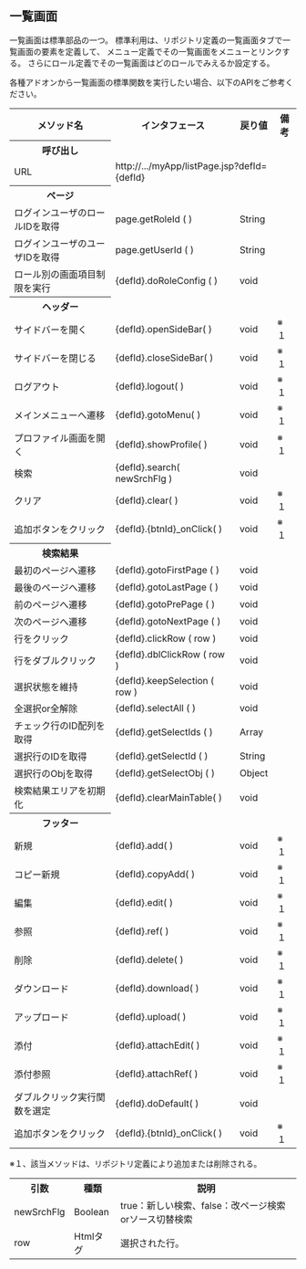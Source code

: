 ## 一覧画面

一覧画面は標準部品の一つ。
標準利用は、リポジトリ定義の一覧画面タブで一覧画面の要素を定義して、
メニュー定義でその一覧画面をメニューとリンクする。
さらにロール定義でその一覧画面はどのロールでみえるか設定する。

各種アドオンから一覧画面の標準関数を実行したい場合、以下のAPIをご参考ください。

<table>
<tr><th>メソッド名</th><th>インタフェース</th><th>戻り値</th><th>備考</th></tr>
<tr><th>呼び出し</th></tr>
<tr><td>URL</td><td colspan=3>http://.../myApp/listPage.jsp?defId={defId}</td></tr>
<tr><th>ページ</th></tr>
<tr><td>ログインユーザのロールIDを取得</td><td>page.getRoleId ( )</td><td>String</td><td></td></tr>
<tr><td>ログインユーザのユーザIDを取得</td><td>page.getUserId ( )</td><td>String</td><td></td></tr>
<tr><td>ロール別の画面項目制限を実行</td><td>{defId}.doRoleConfig ( )</td><td>void</td><td></td></tr>
<tr><th>ヘッダー</th></tr>
<tr><td>サイドバーを開く</td><td>{defId}.openSideBar( )</td><td>void</td><td>※１</td></tr>
<tr><td>サイドバーを閉じる</td><td>{defId}.closeSideBar( )</td><td>void</td><td>※１</td></tr>
<tr><td>ログアウト</td><td>{defId}.logout( )</td><td>void</td><td>※１</td></tr>
<tr><td>メインメニューへ遷移</td><td>{defId}.gotoMenu( )</td><td>void</td><td>※１</td></tr>
<tr><td>プロファイル画面を開く</td><td>{defId}.showProfile( )</td><td>void</td><td>※１</td></tr>
<tr><td>検索</td><td>{defId}.search( newSrchFlg )</td><td>void</td><td></td></tr>
<tr><td>クリア</td><td>{defId}.clear( )</td><td>void</td><td>※１</td></tr>
<tr><td>追加ボタンをクリック</td><td>{defId}.{btnId}_onClick( )</td><td>void</td><td>※１</td></tr>
<tr><th>検索結果</th></tr>
<tr><td>最初のページへ遷移</td><td>{defId}.gotoFirstPage ( )</td><td>void</td><td></td></tr>
<tr><td>最後のページへ遷移</td><td>{defId}.gotoLastPage ( )</td><td>void</td><td></td></tr>
<tr><td>前のページへ遷移</td><td>{defId}.gotoPrePage ( )</td><td>void</td><td></td></tr>
<tr><td>次のページへ遷移</td><td>{defId}.gotoNextPage ( )</td><td>void</td><td></td></tr>
<tr><td>行をクリック</td><td>{defId}.clickRow ( row )</td><td>void</td><td></td></tr>
<tr><td>行をダブルクリック</td><td>{defId}.dblClickRow ( row )</td><td>void</td><td></td></tr>
<tr><td>選択状態を維持</td><td>{defId}.keepSelection ( row )</td><td>void</td><td></td></tr>
<tr><td>全選択or全解除</td><td>{defId}.selectAll ( )</td><td>void</td><td></td></tr>
<tr><td>チェック行のID配列を取得</td><td>{defId}.getSelectIds ( )</td><td>Array</td><td></td></tr>
<tr><td>選択行のIDを取得</td><td>{defId}.getSelectId ( )</td><td>String</td><td></td></tr>
<tr><td>選択行のObjを取得</td><td>{defId}.getSelectObj ( )</td><td>Object</td><td></td></tr>
<tr><td>検索結果エリアを初期化</td><td>{defId}.clearMainTable( )</td><td>void</td><td></td></tr>
<tr><th>フッター</th></tr>
<tr><td>新規</td><td>{defId}.add( )</td><td>void</td><td>※１</td></tr>
<tr><td>コピー新規</td><td>{defId}.copyAdd( )</td><td>void</td><td>※１</td></tr>
<tr><td>編集</td><td>{defId}.edit( )</td><td>void</td><td>※１</td></tr>
<tr><td>参照</td><td>{defId}.ref( )</td><td>void</td><td>※１</td></tr>
<tr><td>削除</td><td>{defId}.delete( )</td><td>void</td><td>※１</td></tr>
<tr><td>ダウンロード</td><td>{defId}.download( )</td><td>void</td><td>※１</td></tr>
<tr><td>アップロード</td><td>{defId}.upload( )</td><td>void</td><td>※１</td></tr>
<tr><td>添付</td><td>{defId}.attachEdit( )</td><td>void</td><td>※１</td></tr>
<tr><td>添付参照</td><td>{defId}.attachRef( )</td><td>void</td><td>※１</td></tr>
<tr><td>ダブルクリック実行関数を選定</td><td>{defId}.doDefault( )</td><td>void</td><td></td></tr>
<tr><td>追加ボタンをクリック</td><td>{defId}.{btnId}_onClick( )</td><td>void</td><td>※１</td></tr>
</table>

※１、該当メソッドは、リポジトリ定義により追加または削除される。

<table>
<tr><th>引数</th><th>種類</th><th>説明</th></tr>
<tr><td>newSrchFlg</td><td>Boolean</td><td>true：新しい検索、false：改ページ検索orソース切替検索</td></tr>
<tr><td>row</td><td>Htmlタグ</td><td>選択された行。</td></tr>
</table>
